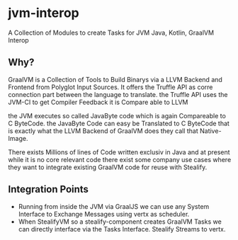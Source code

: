 # jvm-interop
A Collection of Modules to create Tasks for JVM Java, Kotlin, GraalVM Interop 

## Why?
GraalVM is a Collection of Tools to Build Binarys via a LLVM Backend and Frontend from Polyglot Input Sources. It offers the Truffle API as corre connection part between the language to translate. the Truffle API uses the JVM-CI to get Compiler Feedback it is Compare able to LLVM 

the JVM executes so called JavaByte code which is again Compareable to C ByteCode. the JavaByte Code can easy be Translated to C ByteCode that is exactly what the LLVM Backend of GraalVM does they call that Native-Image.

There exists Millions of lines of Code written exclusiv in Java and at present while it is no core relevant code there exist some company use cases where they want to integrate existing GraalVM code for reuse with Stealify. 

## Integration Points
- Running from inside the JVM via GraalJS we can use any System Interface to Exchange Messages using vertx as scheduler. 
- When StealifyVM so a stealify-component creates GraalVM Tasks we can directly interface via the Tasks Interface. Stealify Streams to vertx.
